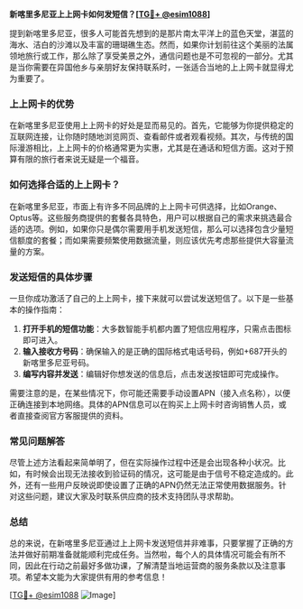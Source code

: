 **新喀里多尼亚上上网卡如何发短信？[[TG💪+ @esim1088](https://t.me/s/esim1088)]**

提到新喀里多尼亚，很多人可能首先想到的是那片南太平洋上的蓝色天堂，湛蓝的海水、洁白的沙滩以及丰富的珊瑚礁生态。然而，如果你计划前往这个美丽的法属领地旅行或工作，那么除了享受美景之外，通信问题也是不可忽视的一部分。尤其是当你需要在异国他乡与亲朋好友保持联系时，一张适合当地的上上网卡就显得尤为重要了。

### 上上网卡的优势

在新喀里多尼亚使用上上网卡的好处是显而易见的。首先，它能够为你提供稳定的互联网连接，让你随时随地浏览网页、查看邮件或者观看视频。其次，与传统的国际漫游相比，上上网卡的价格通常更为实惠，尤其是在通话和短信方面。这对于预算有限的旅行者来说无疑是一个福音。

### 如何选择合适的上上网卡？

在新喀里多尼亚，市面上有许多不同品牌的上上网卡可供选择，比如Orange、Optus等。这些服务商提供的套餐各具特色，用户可以根据自己的需求来挑选最合适的选项。例如，如果你只是偶尔需要用手机发送短信，那么可以选择包含少量短信额度的套餐；而如果需要频繁使用数据流量，则应该优先考虑那些提供大容量流量的方案。

### 发送短信的具体步骤

一旦你成功激活了自己的上上网卡，接下来就可以尝试发送短信了。以下是一些基本的操作指南：

1. **打开手机的短信功能**：大多数智能手机都内置了短信应用程序，只需点击图标即可进入。
2. **输入接收方号码**：确保输入的是正确的国际格式电话号码，例如+687开头的新喀里多尼亚号码。
3. **编写内容并发送**：编辑好你想发送的信息后，点击发送按钮即可完成操作。

需要注意的是，在某些情况下，你可能还需要手动设置APN（接入点名称），以便正确连接到本地网络。具体的APN信息可以在购买上上网卡时咨询销售人员，或者直接查阅官方客服提供的资料。

### 常见问题解答

尽管上述方法看起来简单明了，但在实际操作过程中还是会出现各种小状况。比如，有时候会出现无法接收到验证码的情况，这可能是由于信号不稳定造成的。此外，还有一些用户反映说即使设置了正确的APN仍然无法正常使用数据服务。针对这些问题，建议大家及时联系供应商的技术支持团队寻求帮助。

### 总结

总的来说，在新喀里多尼亚通过上上网卡发送短信并非难事，只要掌握了正确的方法并做好前期准备就能顺利完成任务。当然啦，每个人的具体情况可能会有所不同，因此在行动之前最好多做功课，了解清楚当地运营商的服务条款以及注意事项。希望本文能为大家提供有用的参考信息！

[[TG💪+ @esim1088](https://t.me/s/esim1088) ![Image](https://i.postimg.cc/4NQfJmqS/Snipaste-2025-05-13-00-14-12.png)]